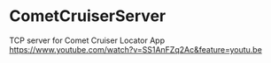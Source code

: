 # CometCruiserServer
TCP server for Comet Cruiser Locator App
https://www.youtube.com/watch?v=SS1AnFZq2Ac&feature=youtu.be
